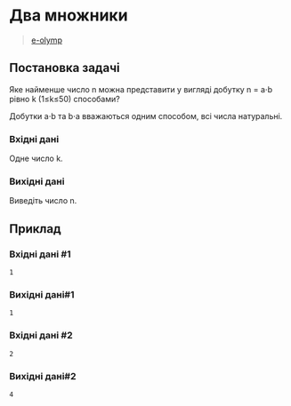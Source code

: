 # Два множники
> [e-olymp](https://www.eolymp.com/uk/problems/5)

## Постановка задачі
Яке найменше число n можна представити у вигляді добутку n = a⋅b рівно k (1≤k≤50) способами? 

Добутки a⋅b та b⋅a вважаються одним способом, всі числа натуральні.
### Вхідні дані
Одне число k.
### Вихідні дані
Виведіть число n.
## Приклад

### Вхідні дані #1
```
1
```
### Вихідні дані#1
```
1
```
### Вхідні дані #2
```
2
```
### Вихідні дані#2
```
4
```
